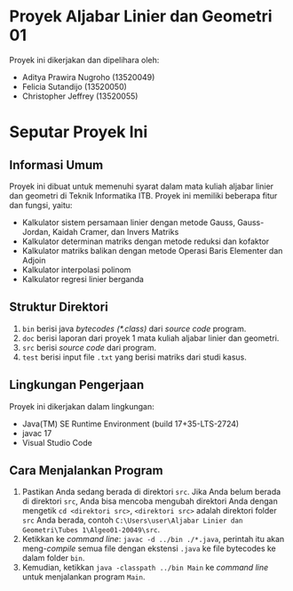 # Proyek Aljabar Linier dan Geometri 01
<p>Proyek ini dikerjakan dan dipelihara oleh:</p>
<ul>
   <li>Aditya Prawira Nugroho (13520049)
   <li>Felicia Sutandijo (13520050)
   <li>Christopher Jeffrey (13520055)
</ul>

# Seputar Proyek Ini
## Informasi Umum
<p>Proyek ini dibuat untuk memenuhi syarat dalam mata kuliah aljabar linier dan geometri di Teknik Informatika ITB. Proyek ini memiliki beberapa fitur dan fungsi, yaitu:</p>
<ul>
   <li>Kalkulator sistem persamaan linier dengan metode Gauss, Gauss-Jordan, Kaidah Cramer, dan Invers Matriks
   <li>Kalkulator determinan matriks dengan metode reduksi dan kofaktor
   <li>Kalkulator matriks balikan dengan metode Operasi Baris Elementer dan Adjoin
   <li>Kalkulator interpolasi polinom
   <li>Kalkulator regresi linier berganda
</ul>

## Struktur Direktori
1. `bin` berisi java <em>bytecodes (*.class)</em> dari <em>source code</em> program.
2. `doc` berisi laporan dari proyek 1 mata kuliah aljabar linier dan geometri.
3. `src` berisi <em>source code</em> dari program.
4. `test` berisi input file `.txt` yang berisi matriks dari studi kasus. 

## Lingkungan Pengerjaan
<p>Proyek ini dikerjakan dalam lingkungan:</p>
<ul>
  <li>Java(TM) SE Runtime Environment (build 17+35-LTS-2724)
  <li>javac 17
  <li>Visual Studio Code
</ul>

## Cara Menjalankan Program
1. Pastikan Anda sedang berada di direktori `src`. Jika Anda belum berada di direktori `src`, Anda bisa mencoba mengubah direktori Anda dengan mengetik `cd <direktori src>`, `<direktori src>` adalah direktori folder `src` Anda berada, contoh `C:\Users\user\Aljabar Linier dan Geometri\Tubes 1\Algeo01-20049\src`.
2. Ketikkan ke <em>command line</em>: `javac -d ../bin ./*.java`, perintah itu akan meng-<em>compile</em> semua file dengan ekstensi `.java` ke file bytecodes ke dalam folder `bin`.
3. Kemudian, ketikkan `java -classpath ../bin Main` ke <em>command line</em> untuk menjalankan program `Main`.
